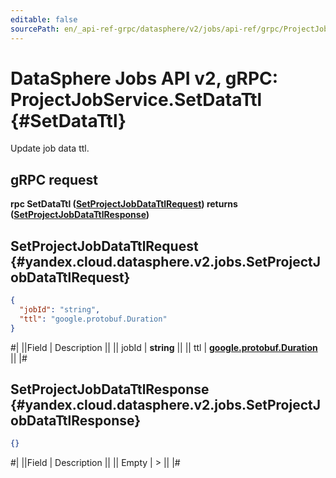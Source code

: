 ```yaml
---
editable: false
sourcePath: en/_api-ref-grpc/datasphere/v2/jobs/api-ref/grpc/ProjectJob/setDataTtl.md
---
```


# DataSphere Jobs API v2, gRPC: ProjectJobService.SetDataTtl {#SetDataTtl}

Update job data ttl.

## gRPC request

**rpc SetDataTtl ([SetProjectJobDataTtlRequest](#yandex.cloud.datasphere.v2.jobs.SetProjectJobDataTtlRequest)) returns ([SetProjectJobDataTtlResponse](#yandex.cloud.datasphere.v2.jobs.SetProjectJobDataTtlResponse))**

## SetProjectJobDataTtlRequest {#yandex.cloud.datasphere.v2.jobs.SetProjectJobDataTtlRequest}

```json
{
  "jobId": "string",
  "ttl": "google.protobuf.Duration"
}
```

#|
||Field | Description ||
|| jobId | **string** ||
|| ttl | **[google.protobuf.Duration](https://developers.google.com/protocol-buffers/docs/reference/csharp/class/google/protobuf/well-known-types/duration)** ||
|#

## SetProjectJobDataTtlResponse {#yandex.cloud.datasphere.v2.jobs.SetProjectJobDataTtlResponse}

```json
{}
```

#|
||Field | Description ||
|| Empty | > ||
|#